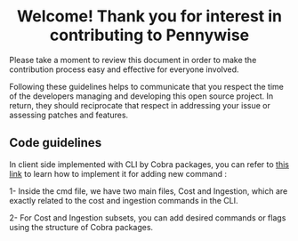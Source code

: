 <h1 align="center"> Welcome! Thank you for interest in contributing to Pennywise </h1>

Please take a moment to review this document in order to make the contribution process easy and effective for everyone involved.

Following these guidelines helps to communicate that you respect the time of the developers managing and developing this open source project. In return, they should reciprocate that respect in addressing your issue or assessing patches and features.

## Code guidelines
In client side implemented with CLI by Cobra packages, you can refer to [this link](https://github.com/spf13/cobra) to learn how to implement it
for adding new command :

1- Inside the cmd file, we have two main files, Cost and Ingestion, which are exactly related to the cost and ingestion commands in the CLI. 

2- For Cost and Ingestion subsets, you can add desired commands or flags using the structure of Cobra packages.